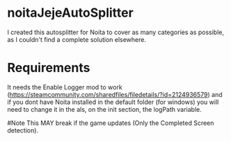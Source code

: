 # noitaJejeAutoSplitter
I created this autosplitter for Noita to cover as many categories as possible, as I couldn't find a complete solution elsewhere.

# Requirements
It needs the Enable Logger mod to work (https://steamcommunity.com/sharedfiles/filedetails/?id=2124936579) and if you dont have Noita installed in the default folder (for windows) you will need to change it in the als, on the init section, the logPath variable.

#Note
This MAY break if the game updates (Only the Completed Screen detection).
